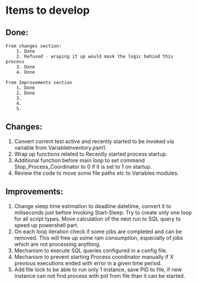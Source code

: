 # Items to develop
## Done:
    From changes section:
        1. Done
        2. Refused - wraping it up would mask the logic behind this process
        3. Done
        4. Done
    
    From Improvements section
        1. Done
        2. Done
        3.
        4.
        5.


## Changes:
1. Convert current test active and recently started to be invoked via variable from VariableInventory.psm1.
2. Wrap up functions related to Recently started process startup.
3. Additional function before main loop to set command Stop_Process_Coordinator to 0 if it is set to 1 on startup.
4. Review the code to move some file paths etc to Variables modules.

## Improvements:
1. Change sleep time estimation to deadline datetime, convert it to miliseconds just before invoking Start-Sleep. Try to create only one loop for all script types. Move calculation of the next run to SQL query to speed up powershell part.
2. On each loop iteration check if some jobs are completed and can be removed. This will free up some ram consumption, especially of jobs which are not processing anything.
3. Mechanism to execute SQL queries configured in a config file.
4. Mechanism to prevent starting Process coordinator manually if X previous executions ended with error in a given time period.
5. Add file lock to be able to run only 1 instance, save PID to file, if new instance can not find process with pid from file than it can be started.
